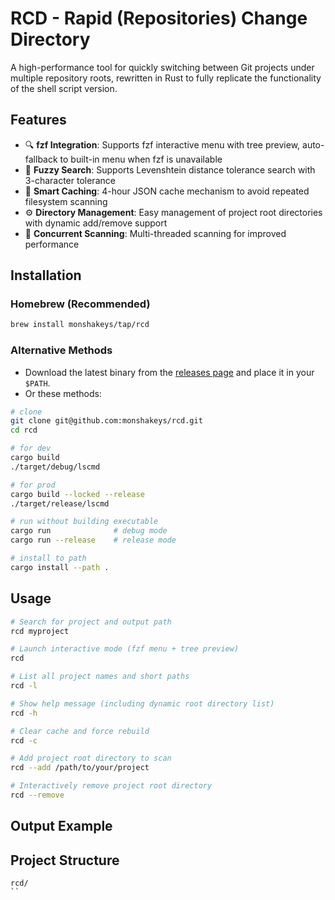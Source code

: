 # RCD - Rapid (Repositories) Change Directory

A high-performance tool for quickly switching between Git projects under multiple repository roots, rewritten in Rust to fully replicate the functionality of the shell script version.

## Features

- 🔍 **fzf Integration**: Supports fzf interactive menu with tree preview, auto-fallback to built-in menu when fzf is unavailable
- 🎯 **Fuzzy Search**: Supports Levenshtein distance tolerance search with 3-character tolerance
- 📁 **Smart Caching**: 4-hour JSON cache mechanism to avoid repeated filesystem scanning
- ⚙️ **Directory Management**: Easy management of project root directories with dynamic add/remove support
- 🚀 **Concurrent Scanning**: Multi-threaded scanning for improved performance

## Installation

### Homebrew (Recommended)

```bash
brew install monshakeys/tap/rcd
```

### Alternative Methods

- Download the latest binary from the [releases page](https://github.com/monshakeys/rcd/releases) and place it in your `$PATH`.
- Or these methods:

```bash
# clone
git clone git@github.com:monshakeys/rcd.git
cd rcd

# for dev
cargo build
./target/debug/lscmd

# for prod
cargo build --locked --release
./target/release/lscmd

# run without building executable
cargo run              # debug mode
cargo run --release    # release mode

# install to path
cargo install --path .
```

## Usage

```bash
# Search for project and output path
rcd myproject

# Launch interactive mode (fzf menu + tree preview)
rcd

# List all project names and short paths
rcd -l

# Show help message (including dynamic root directory list)
rcd -h

# Clear cache and force rebuild
rcd -c

# Add project root directory to scan
rcd --add /path/to/your/project

# Interactively remove project root directory
rcd --remove
```

## Output Example

## Project Structure

```
rcd/
``
